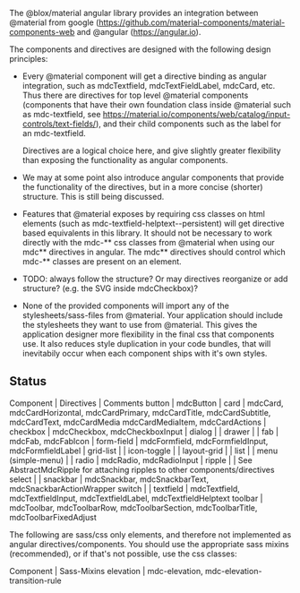 The @blox/material angular library provides an integration between
@material from google (https://github.com/material-components/material-components-web
and @angular (https://angular.io).

The components and directives are designed with the following design principles:

* Every @material component will get a directive binding as angular integration,
  such as mdcTextfield, mdcTextFieldLabel, mdcCard, etc. Thus there are directives
  for top level @material components (components that have their own foundation class inside
  @material such as mdc-textfield, see
  https://material.io/components/web/catalog/input-controls/text-fields/), and
  their child components such as the label for an mdc-textfield.

  Directives are a logical choice here, and give slightly greater flexibility than
  exposing the functionality as angular components.

* We may at some point also introduce angular components that provide
  the functionality of the directives, but in a more concise (shorter)
  structure. This is still being discussed.

* Features that @material exposes by requiring css classes on html elements
  (such as mdc-textfield-helptext--persistent) will get directive based equivalents
  in this library. It should not be necessary to work directly with the mdc-** css
  classes from @material when using our mdc** directives in angular.
  The mdc** directives should control which mdc-** classes are present on an
  element.

* TODO: always follow the structure? Or may directives reorganize or add structure?
  (e.g. the SVG inside mdcCheckbox)?

* None of the provided components will import any of the stylesheets/sass-files
  from @material. Your application should include the stylesheets
  they want to use from @material. This gives the application designer more flexibility
  in the final css that components use.
  It also reduces style duplication in your code bundles, that will inevitabily occur
  when each component ships with it's own styles.

## Status 

Component                | Directives | Comments
button                   | mdcButton   |
card                     | mdcCard, mdcCardHorizontal, mdcCardPrimary, mdcCardTitle, mdcCardSubtitle, mdcCardText, mdcCardMedia mdcCardMediaItem, mdcCardActions |
checkbox                 | mdcCheckbox, mdcCheckboxInput |
dialog                   |        |
drawer                   |        |
fab                      | mdcFab, mdcFabIcon |
form-field               | mdcFormfield, mdcFormfieldInput, mdcFormfieldLabel |
grid-list                |        |
icon-toggle              |        |
layout-grid              |        |
list                     |        |
menu (simple-menu)       |        |
radio                    | mdcRadio, mdcRadioInput |
ripple                   |        | See AbstractMdcRipple for attaching ripples to other components/directives
select                   |        |
snackbar                 | mdcSnackbar, mdcSnackbarText, mdcSnackbarActionWrapper
switch                   |        |
textfield                | mdcTextfield, mdcTextfieldInput, mdcTextfieldLabel, mdcTextfieldHelptext
toolbar                  | mdcToolbar, mdcToolbarRow, mdcToolbarSection, mdcToolbarTitle, mdcToolbarFixedAdjust

The following are sass/css only elements, and therefore not implemented as angular directives/components. You should use the appropriate
sass mixins (recommended), or if that's not possible, use the css classes:

Component | Sass-Mixins
elevation | mdc-elevation, mdc-elevation-transition-rule
